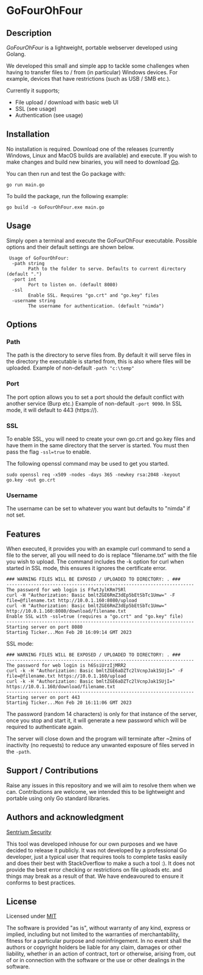 # GoFourOhFour

## Description
*GoFourOhFour* is a lightweight, portable webserver developed using Golang.

 We developed this small and simple app to tackle some challenges when having to transfer files to / from (in particular) Windows devices. For example, devices that have restrictions (such as USB / SMB etc.). 

Currently it supports;

- File upload / download with basic web UI
- SSL (see usage)
- Authentication (see usage)


## Installation
No installation is required. Download one of the releases (currently Windows, Linux and MacOS builds are available) and execute. If you wish to make changes and build new binaries, you will need to download [Go](https://go.dev/dl/).

You can then run and test the Go package with:

`go run main.go`

To build the package, run the following example:

`go build -o GoFourOhFour.exe main.go`

## Usage

Simply open a terminal and execute the GoFourOhFour executable. Possible options and their default settings are shown below. 

```
 Usage of GoFourOhFour:
  -path string
        Path to the folder to serve. Defaults to current directory (default ".")
  -port int
        Port to listen on. (default 8080)
  -ssl
        Enable SSL. Requires "go.crt" and "go.key" files
  -username string
        The username for authentication. (default "nimda")
```

## Options

### Path
The path is the directory to serve files from. By default it will serve files in the directory the executable is started from, this is also where files will be uploaded. Example of non-default `-path "c:\temp"`

### Port

The port option allows you to set a port should the default conflict with another service (Burp etc.)
Example of non-default `-port 9090`. In SSL mode, it will default to 443 (https://).

### SSL
To enable SSL, you will need to create your own go.crt and go.key files and have them in the same directory that the server is started. 
You must then pass the flag `-ssl=true` to enable. 

The following openssl command may be used to get you started.

`sudo openssl req -x509 -nodes -days 365 -newkey rsa:2048 -keyout go.key -out go.crt`

### Username
The username can be set to whatever you want but defaults to "nimda" if not set.

## Features

When executed, it provides you with an example curl command to send a file to the server, all you will need to do is replace "filename.txt" with the file you wish to upload. The command includes the -k option for curl when started in SSL mode, this ensures it ignores the certificate error.

```
### WARNING FILES WILL BE EXPOSED / UPLOADED TO DIRECTORY: . ###
---------------------------------------------------------------------
The password for web login is FfwtJylKRm75Rl
curl -H "Authorization: Basic bmltZGE6RmZ3dEp5bEtSbTc1Umw=" -F file=@filename.txt http://10.0.1.160:8080/upload
curl -H "Authorization: Basic bmltZGE6RmZ3dEp5bEtSbTc1Umw=" http://10.0.1.160:8080/download/filename.txt
Enable SSL with -ssl=true (requires a "go.crt" and "go.key" file)
---------------------------------------------------------------------
Starting server on port 8080
Starting Ticker...Mon Feb 20 16:09:14 GMT 2023
```
SSL mode:

```
### WARNING FILES WILL BE EXPOSED / UPLOADED TO DIRECTORY: . ###
---------------------------------------------------------------------
The password for web login is h6SsiUrzIjMRR2
curl -k -H "Authorization: Basic bmltZGE6aDZTc2lVcnpJak1SUjI=" -F file=@filename.txt https://10.0.1.160/upload
curl -k -H "Authorization: Basic bmltZGE6aDZTc2lVcnpJak1SUjI=" https://10.0.1.160/download/filename.txt
---------------------------------------------------------------------
Starting server on port 443
Starting Ticker...Mon Feb 20 16:11:06 GMT 2023
```

The password (random 14 characters) is only for that instance of the server, once you stop and start it, it will generate a new password which will be required to authenticate again.

The server will close down and the program will terminate after ~2mins of inactivity (no requests) to reduce any unwanted exposure of files served in the `-path`.

## Support / Contributions
Raise any issues in this repository and we will aim to resolve them when we can. Contributions are welcome, we intended this to be lightweight and portable using only Go standard libraries.

## Authors and acknowledgment
[Sentrium Security](https://www.sentrium.co.uk)

This tool was developed inhouse for our own purposes and we have decided to release it publicly. It was not developed by a professional Go developer, just a typical user that requires tools to complete tasks easily and does their best with StackOverflow to make a such a tool :). It does not provide the best error checking or restrictions on file uploads etc. and things may break as a result of that. We have endeavoured to ensure it conforms to best practices.

## License
Licensed under [MIT](https://opensource.org/licenses/MIT)

The software is provided "as is", without warranty of any kind, express or implied, including but not limited to the warranties of merchantability, fitness for a particular purpose and noninfringement. In no event shall the authors or copyright holders be liable for any claim, damages or other liability, whether in an action of contract, tort or otherwise, arising from, out of or in connection with the software or the use or other dealings in the software.
